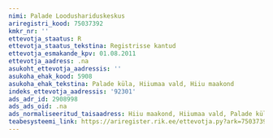 ```yaml
---
nimi: Palade Loodushariduskeskus
ariregistri_kood: 75037392
kmkr_nr: ''
ettevotja_staatus: R
ettevotja_staatus_tekstina: Registrisse kantud
ettevotja_esmakande_kpv: 01.08.2011
ettevotja_aadress: .na
asukoht_ettevotja_aadressis: ''
asukoha_ehak_kood: 5908
asukoha_ehak_tekstina: Palade küla, Hiiumaa vald, Hiiu maakond
indeks_ettevotja_aadressis: '92301'
ads_adr_id: 2908998
ads_ads_oid: .na
ads_normaliseeritud_taisaadress: Hiiu maakond, Hiiumaa vald, Palade küla
teabesysteemi_link: https://ariregister.rik.ee/ettevotja.py?ark=75037392&ref=rekvisiidid
---
```

